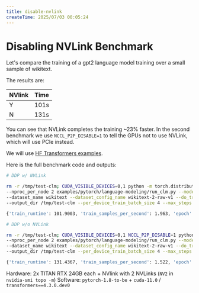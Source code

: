 ```yaml
---
title: disable-nvlink
createTime: 2025/07/03 00:05:24
---
```

# Disabling NVLink Benchmark

Let's compare the training of a gpt2 language model training over a small sample of wikitext.

The results are:

| NVlink | Time |
| -----  | ---: |
| Y      | 101s |
| N      | 131s |

You can see that NVLink completes the training ~23% faster. In the second benchmark we use `NCCL_P2P_DISABLE=1` to tell the GPUs not to use NVLink, which will use PCIe instead.

We will use [HF Transformers examples](https://github.com/huggingface/transformers/blob/58e3d23e97078f361a533b9ec4a6a2de674ea52a/examples/pytorch/language-modeling/run_clm.py).

Here is the full benchmark code and outputs:

```bash
# DDP w/ NVLink

rm -r /tmp/test-clm; CUDA_VISIBLE_DEVICES=0,1 python -m torch.distributed.launch \
--nproc_per_node 2 examples/pytorch/language-modeling/run_clm.py --model_name_or_path gpt2 \
--dataset_name wikitext --dataset_config_name wikitext-2-raw-v1 --do_train \
--output_dir /tmp/test-clm --per_device_train_batch_size 4 --max_steps 200

{'train_runtime': 101.9003, 'train_samples_per_second': 1.963, 'epoch': 0.69}

# DDP w/o NVLink

rm -r /tmp/test-clm; CUDA_VISIBLE_DEVICES=0,1 NCCL_P2P_DISABLE=1 python -m torch.distributed.launch \
--nproc_per_node 2 examples/pytorch/language-modeling/run_clm.py --model_name_or_path gpt2 \
--dataset_name wikitext --dataset_config_name wikitext-2-raw-v1 --do_train
--output_dir /tmp/test-clm --per_device_train_batch_size 4 --max_steps 200

{'train_runtime': 131.4367, 'train_samples_per_second': 1.522, 'epoch': 0.69}
```

Hardware: 2x TITAN RTX 24GB each + NVlink with 2 NVLinks (`NV2` in `nvidia-smi topo -m`)
Software: `pytorch-1.8-to-be` + `cuda-11.0` / `transformers==4.3.0.dev0`
